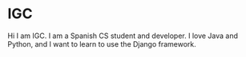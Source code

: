 # IGC
Hi I am IGC.
I am a Spanish CS student and developer.
I love Java and Python, and I want to learn to use the Django framework.
